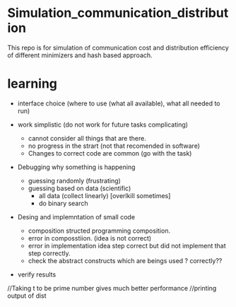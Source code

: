 # Simulation_communication_distribution
This repo is for simulation of communication cost and distribution efficiency of different minimizers and hash based approach.


# learning
- interface choice (where to use (what all available), what all needed to run)

- work simplistic (do not work for future tasks complicating)
    - cannot consider all things that are there. 
    - no progress in the strart (not that recomended in software)
    - Changes to correct code are common (go with the task)

- Debugging why something is happening
    - guessing randomly (frustrating)
    - guessing based on data (scientific)
        - all data (collect linearly) [overlkill sometimes]
        - do binary search 

- Desing and implemntation of small code
    - composition structed programming composition.
    - error in composstiion. (idea is not correct)
    - error in implementation idea step correct but did not implement that step correctly.
    - check the abstract constructs which are beings used ? correctly??

- verify results



//Taking t to be prime number gives much better performance
//printing output of dist